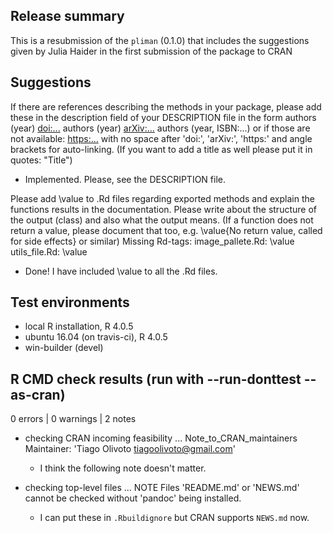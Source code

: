 ## Release summary
This is a resubmission of the `pliman` (0.1.0) that includes the suggestions given by Julia Haider in the first submission of the package to CRAN

## Suggestions

If there are references describing the methods in your package, please
add these in the description field of your DESCRIPTION file in the form
authors (year) <doi:...>
authors (year) <arXiv:...>
authors (year, ISBN:...)
or if those are not available: <https:...>
with no space after 'doi:', 'arXiv:', 'https:' and angle brackets for
auto-linking.
(If you want to add a title as well please put it in quotes: "Title")

* Implemented. Please, see the DESCRIPTION file.


Please add \value to .Rd files regarding exported methods and explain
the functions results in the documentation. Please write about the
structure of the output (class) and also what the output means. (If a
function does not return a value, please document that too, e.g.
\value{No return value, called for side effects} or similar)
Missing Rd-tags:
      image_pallete.Rd: \value
      utils_file.Rd: \value
      
* Done! I have included \value to all the .Rd files.
      

## Test environments
* local R installation, R 4.0.5
* ubuntu 16.04 (on travis-ci), R 4.0.5
* win-builder (devel)

## R CMD check results (run with --run-donttest --as-cran)
0 errors | 0 warnings | 2 notes

* checking CRAN incoming feasibility ... Note_to_CRAN_maintainers Maintainer: 'Tiago Olivoto <tiagoolivoto@gmail.com>'

   - I think the following note doesn't matter.

* checking top-level files ... NOTE Files 'README.md' or 'NEWS.md' cannot be checked without 'pandoc' being installed.
   - I can put these in `.Rbuildignore` but CRAN supports `NEWS.md` now.
